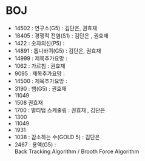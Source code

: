 # BOJ
 
 - 14502 : 연구소(G5) : 김단은, 권효재
 - 18405 : 경쟁적 전염(S1) : 김단은 , 권효재
 - 1422 : 숫자의신(P5) : 
 - 14891 : 톱니바퀴(G5) : 김단은, 권효재
 - 14999 : 제목추가요망 :
 - 1062 : 가르침 : 권효재
 - 9095 : 제목추가요망 :
 - 14500 : 제목추가요망 :
 - 3190 : 뱀(G5) : 권효재
 - 11049
 - 1508 권효재
 - 1700 : 멀티탭 스케줄링 : 권효재 , 김단은 
 - 1300
 - 11049
 - 1931
 - 1038 : 감소하는 수(GOLD 5) : 김단은
 - 2467 : 용액(G5) :    
     Back Tracking Algorithm / Brooth Force Algorithm
